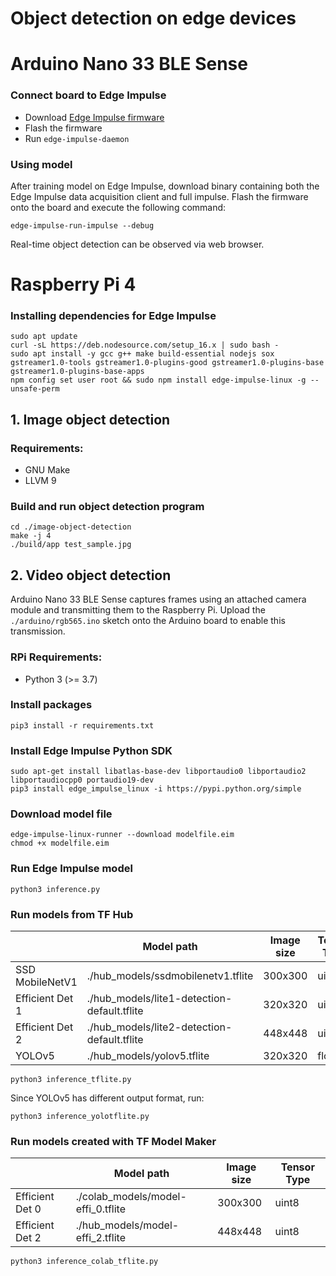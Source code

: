 # Object detection on edge devices
# Arduino Nano 33 BLE Sense
### Connect board to Edge Impulse
- Download [Edge Impulse firmware](https://cdn.edgeimpulse.com/firmware/arduino-nano-33-ble-sense.zip) 
- Flash the firmware
- Run ```edge-impulse-daemon```

### Using model
After training model on Edge Impulse, download binary containing both the Edge Impulse data acquisition client and full impulse. Flash the firmware onto the board and execute the following command:
```
edge-impulse-run-impulse --debug
```
Real-time object detection can be observed via web browser.

# Raspberry Pi 4
### Installing dependencies for Edge Impulse
```
sudo apt update
curl -sL https://deb.nodesource.com/setup_16.x | sudo bash -
sudo apt install -y gcc g++ make build-essential nodejs sox gstreamer1.0-tools gstreamer1.0-plugins-good gstreamer1.0-plugins-base gstreamer1.0-plugins-base-apps
npm config set user root && sudo npm install edge-impulse-linux -g --unsafe-perm
```

## 1. Image object detection
### Requirements:
- GNU Make
- LLVM 9

### Build and run object detection program
```
cd ./image-object-detection
make -j 4
./build/app test_sample.jpg
```

## 2. Video object detection
Arduino Nano 33 BLE Sense captures frames using an attached camera module and transmitting them to the Raspberry Pi. Upload the ```./arduino/rgb565.ino``` sketch onto the Arduino board to enable this transmission.

### RPi Requirements:
- Python 3 (>= 3.7)

### Install packages
```
pip3 install -r requirements.txt
```

### Install Edge Impulse Python SDK
```
sudo apt-get install libatlas-base-dev libportaudio0 libportaudio2 libportaudiocpp0 portaudio19-dev
pip3 install edge_impulse_linux -i https://pypi.python.org/simple
```
### Download model file
```
edge-impulse-linux-runner --download modelfile.eim
chmod +x modelfile.eim
```

### Run Edge Impulse model
```
python3 inference.py
```

### Run models from TF Hub
|  | Model path | Image size | Tensor Type |
|----------|----------|----------|--------|
| SSD MobileNetV1   | ./hub_models/ssdmobilenetv1.tflite  |  300x300  | uint8 | 
| Efficient Det 1   | ./hub_models/lite1-detection-default.tflite   | 320x320   | uint8 |
| Efficient Det 2   | ./hub_models/lite2-detection-default.tflite   | 448x448   | uint8 |
| YOLOv5   | ./hub_models/yolov5.tflite   | 320x320   | float32 |

```
python3 inference_tflite.py
```
Since YOLOv5 has different output format, run:
```
python3 inference_yolotflite.py
```

### Run models created with TF Model Maker
|  | Model path | Image size | Tensor Type |
|----------|----------|----------|--------|
| Efficient Det 0  | ./colab_models/model-effi_0.tflite   | 300x300   | uint8 |
| Efficient Det 2   | ./hub_models/model-effi_2.tflite   | 448x448   | uint8 |
```
python3 inference_colab_tflite.py
```
